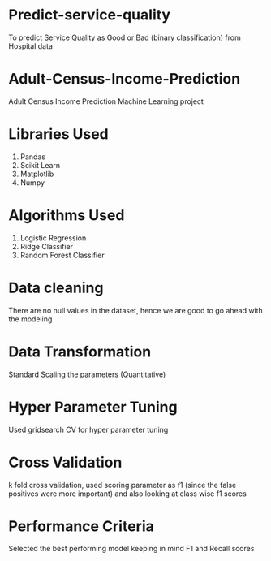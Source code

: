 # Predict-service-quality
To predict Service Quality as Good or Bad (binary classification) from Hospital data

# Adult-Census-Income-Prediction
Adult Census Income Prediction Machine Learning project

# Libraries Used
1. Pandas
2. Scikit Learn
3. Matplotlib
4. Numpy

# Algorithms Used
1. Logistic Regression
2. Ridge Classifier
3. Random Forest Classifier

# Data cleaning
There are no null values in the dataset, hence we are good to go ahead with the modeling

# Data Transformation
Standard Scaling the parameters (Quantitative)

# Hyper Parameter Tuning
Used gridsearch CV for hyper parameter tuning

# Cross Validation
k fold cross validation, used scoring parameter as f1 (since the false positives were more important) and also looking at class wise f1 scores

# Performance Criteria
Selected the best performing model keeping in mind F1 and Recall scores


